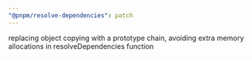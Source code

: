 ```yaml
---
"@pnpm/resolve-dependencies": patch
---
```


replacing object copying with a prototype chain, avoiding extra memory allocations in resolveDependencies function
